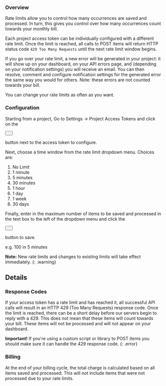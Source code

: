 ### Overview

Rate limits allow you to control how many occurrences are saved and
processed. In turn, this gives you control over how many occurrences
count towards your monthly bill.

Each project access token can be individually configured with a
different rate limit. Once the limit is reached, all calls to POST items
will return HTTP status code `429 Too Many Requests` until the next rate
limit window begins.

If you go over your rate limit, a new error will be generated in your
project: it will show up on your dashboard, on your API errors page, and
(depending on your notification settings) you will receive an email. You
can then resolve, comment and configure notification settings for the
generated error the same way you would for others. Note: these errors
are not counted towards your bill.

You can change your rate limits as often as you want.

### Configuration

Starting from a project, Go to Settings -> Project Access Tokens and
click on the

<button class="btn btn-sm" style="padding: 5px 10px;"><span class="glyphicon glyphicon-pencil"></span></button>

button next to the access token to configure.

Next, choose a time window from the rate limit dropdown menu. Choices
are:

1.  No Limit
2.  1 minute
3.  5 minutes
4.  30 minutes
5.  1 hour
6.  1 day
7.  1 week
8.  30 days

Finally, enter in the maximum number of items to be saved and processed
in the text box to the left of the dropdown menu and click the

<button class="btn btn-sm" style="padding: 5px 10px;"><span class="glyphicon glyphicon-ok"></span></button>

button to save.

e.g. 100 in 5 minutes

**Note:** New rate limits and changes to existing limits will take effect immediately.
{: .warning}

Details
-------

### Response Codes

If your access token has a rate limit and has reached
it, all successful API calls will result in an HTTP 429 (Too Many
Requests) response code. Once the limit is reached, there can be a short
delay before our servers begin to reply with a 429. This does not mean
that these items will count towards your bill. These items will not be
processed and will not appear on your dashboard.

**Important!** If you're using a custom script or library to POST items you should make sure it can
handle the 429 response code.
{: .error}

### Billing

At the end of your billing cycle, the total charge is calculated based
on all items saved and processed. This will not include items that were not processed due to your
rate limits.
